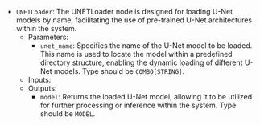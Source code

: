 - `UNETLoader`: The UNETLoader node is designed for loading U-Net models by name, facilitating the use of pre-trained U-Net architectures within the system.
    - Parameters:
        - `unet_name`: Specifies the name of the U-Net model to be loaded. This name is used to locate the model within a predefined directory structure, enabling the dynamic loading of different U-Net models. Type should be `COMBO[STRING]`.
    - Inputs:
    - Outputs:
        - `model`: Returns the loaded U-Net model, allowing it to be utilized for further processing or inference within the system. Type should be `MODEL`.
